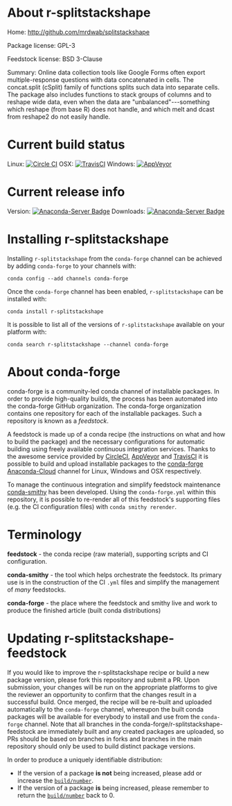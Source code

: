 About r-splitstackshape
=======================

Home: http://github.com/mrdwab/splitstackshape

Package license: GPL-3

Feedstock license: BSD 3-Clause

Summary: Online data collection tools like Google Forms often export multiple-response questions with data concatenated in cells. The concat.split (cSplit) family of functions splits such data into  separate cells. The package also includes functions to stack groups  of columns and to reshape wide data, even when the data are  "unbalanced"---something which reshape (from base R) does not handle,  and which melt and dcast from reshape2 do not easily handle.



Current build status
====================

Linux: [![Circle CI](https://circleci.com/gh/conda-forge/r-splitstackshape-feedstock.svg?style=shield)](https://circleci.com/gh/conda-forge/r-splitstackshape-feedstock)
OSX: [![TravisCI](https://travis-ci.org/conda-forge/r-splitstackshape-feedstock.svg?branch=master)](https://travis-ci.org/conda-forge/r-splitstackshape-feedstock)
Windows: [![AppVeyor](https://ci.appveyor.com/api/projects/status/github/conda-forge/r-splitstackshape-feedstock?svg=True)](https://ci.appveyor.com/project/conda-forge/r-splitstackshape-feedstock/branch/master)

Current release info
====================
Version: [![Anaconda-Server Badge](https://anaconda.org/conda-forge/r-splitstackshape/badges/version.svg)](https://anaconda.org/conda-forge/r-splitstackshape)
Downloads: [![Anaconda-Server Badge](https://anaconda.org/conda-forge/r-splitstackshape/badges/downloads.svg)](https://anaconda.org/conda-forge/r-splitstackshape)

Installing r-splitstackshape
============================

Installing `r-splitstackshape` from the `conda-forge` channel can be achieved by adding `conda-forge` to your channels with:

```
conda config --add channels conda-forge
```

Once the `conda-forge` channel has been enabled, `r-splitstackshape` can be installed with:

```
conda install r-splitstackshape
```

It is possible to list all of the versions of `r-splitstackshape` available on your platform with:

```
conda search r-splitstackshape --channel conda-forge
```


About conda-forge
=================

conda-forge is a community-led conda channel of installable packages.
In order to provide high-quality builds, the process has been automated into the
conda-forge GitHub organization. The conda-forge organization contains one repository
for each of the installable packages. Such a repository is known as a *feedstock*.

A feedstock is made up of a conda recipe (the instructions on what and how to build
the package) and the necessary configurations for automatic building using freely
available continuous integration services. Thanks to the awesome service provided by
[CircleCI](https://circleci.com/), [AppVeyor](http://www.appveyor.com/)
and [TravisCI](https://travis-ci.org/) it is possible to build and upload installable
packages to the [conda-forge](https://anaconda.org/conda-forge)
[Anaconda-Cloud](http://docs.anaconda.org/) channel for Linux, Windows and OSX respectively.

To manage the continuous integration and simplify feedstock maintenance
[conda-smithy](http://github.com/conda-forge/conda-smithy) has been developed.
Using the ``conda-forge.yml`` within this repository, it is possible to re-render all of
this feedstock's supporting files (e.g. the CI configuration files) with ``conda smithy rerender``.


Terminology
===========

**feedstock** - the conda recipe (raw material), supporting scripts and CI configuration.

**conda-smithy** - the tool which helps orchestrate the feedstock.
                   Its primary use is in the construction of the CI ``.yml`` files
                   and simplify the management of *many* feedstocks.

**conda-forge** - the place where the feedstock and smithy live and work to
                  produce the finished article (built conda distributions)


Updating r-splitstackshape-feedstock
====================================

If you would like to improve the r-splitstackshape recipe or build a new
package version, please fork this repository and submit a PR. Upon submission,
your changes will be run on the appropriate platforms to give the reviewer an
opportunity to confirm that the changes result in a successful build. Once
merged, the recipe will be re-built and uploaded automatically to the
`conda-forge` channel, whereupon the built conda packages will be available for
everybody to install and use from the `conda-forge` channel.
Note that all branches in the conda-forge/r-splitstackshape-feedstock are
immediately built and any created packages are uploaded, so PRs should be based
on branches in forks and branches in the main repository should only be used to
build distinct package versions.

In order to produce a uniquely identifiable distribution:
 * If the version of a package **is not** being increased, please add or increase
   the [``build/number``](http://conda.pydata.org/docs/building/meta-yaml.html#build-number-and-string).
 * If the version of a package **is** being increased, please remember to return
   the [``build/number``](http://conda.pydata.org/docs/building/meta-yaml.html#build-number-and-string)
   back to 0.
